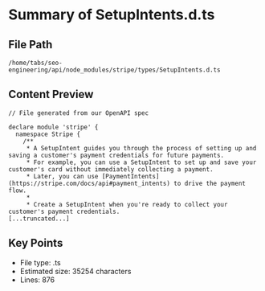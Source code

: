 # Summary of SetupIntents.d.ts
  
## File Path
`/home/tabs/seo-engineering/api/node_modules/stripe/types/SetupIntents.d.ts`

## Content Preview
```
// File generated from our OpenAPI spec

declare module 'stripe' {
  namespace Stripe {
    /**
     * A SetupIntent guides you through the process of setting up and saving a customer's payment credentials for future payments.
     * For example, you can use a SetupIntent to set up and save your customer's card without immediately collecting a payment.
     * Later, you can use [PaymentIntents](https://stripe.com/docs/api#payment_intents) to drive the payment flow.
     *
     * Create a SetupIntent when you're ready to collect your customer's payment credentials.
[...truncated...]
```

## Key Points
- File type: .ts
- Estimated size: 35254 characters
- Lines: 876
